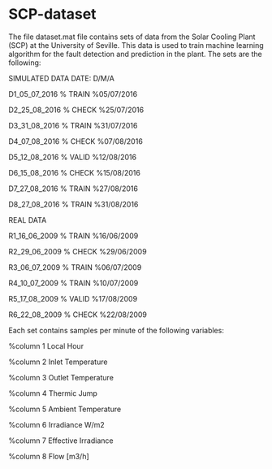# SCP-dataset

The file dataset.mat file contains sets of data from the Solar Cooling Plant (SCP) at the University of Seville. This data is used to train machine learning algorithm for the fault detection and prediction in the plant. The sets are the following:

SIMULATED DATA		DATE: D/M/A

D1_05_07_2016 % TRAIN	%05/07/2016

D2_25_08_2016 % CHECK	%25/07/2016

D3_31_08_2016 % TRAIN	%31/07/2016

D4_07_08_2016 % CHECK	%07/08/2016

D5_12_08_2016 % VALID	%12/08/2016

D6_15_08_2016 % CHECK	%15/08/2016

D7_27_08_2016 % TRAIN	%27/08/2016

D8_27_08_2016 % TRAIN	%31/08/2016

REAL DATA

R1_16_06_2009 % TRAIN	%16/06/2009

R2_29_06_2009 % CHECK	%29/06/2009

R3_06_07_2009 % TRAIN	%06/07/2009

R4_10_07_2009 % TRAIN	%10/07/2009

R5_17_08_2009 % VALID	%17/08/2009

R6_22_08_2009 % CHECK	%22/08/2009

Each set contains samples per minute of the following variables:

%column 1 Local Hour

%column 2 Inlet Temperature

%column 3 Outlet Temperature 

%column 4 Thermic Jump

%column 5 Ambient Temperature

%column 6 Irradiance W/m2

%column 7 Effective Irradiance 

%column 8 Flow [m3/h]
